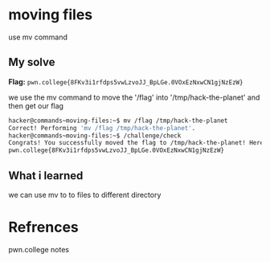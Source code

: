 # moving files
use mv command

## My solve
**Flag:** `pwn.college{8FKv3i1rfdps5vwLzvoJJ_BpLGe.0VOxEzNxwCN1gjNzEzW}`

we use the mv command to move the '/flag' into '/tmp/hack-the-planet' and then get our flag

```bash
hacker@commands~moving-files:~$ mv /flag /tmp/hack-the-planet
Correct! Performing 'mv /flag /tmp/hack-the-planet'.
hacker@commands~moving-files:~$ /challenge/check
Congrats! You successfully moved the flag to /tmp/hack-the-planet! Here it is:
pwn.college{8FKv3i1rfdps5vwLzvoJJ_BpLGe.0VOxEzNxwCN1gjNzEzW}
```

## What i learned
we can use mv to to files to different directory

# Refrences
pwn.college notes